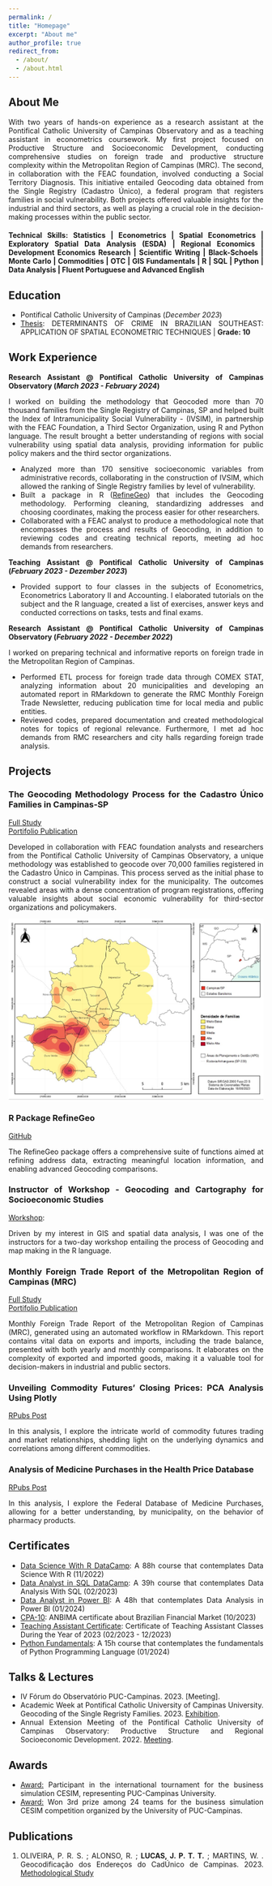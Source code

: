 ```yaml
---
permalink: /
title: "Homepage"
excerpt: "About me"
author_profile: true
redirect_from: 
  - /about/
  - /about.html
---
```


<style>body {text-align: justify}</style>

## About Me

With two years of hands-on experience as a research assistant at the Pontifical Catholic University of Campinas Observatory and as a teaching assistant in econometrics coursework. My first project focused on Productive Structure and Socioeconomic Development, conducting comprehensive studies on foreign trade and productive structure complexity within the Metropolitan Region of Campinas (MRC). The second, in collaboration with the FEAC foundation, involved conducting a Social Territory Diagnosis. This initiative entailed Geocoding data obtained from the Single Registry (Cadastro Único), a federal program that registers families in social vulnerability. Both projects offered valuable insights for the industrial and third sectors, as well as playing a crucial role in the decision-making processes within the public sector.


#### Technical Skills: Statistics | Econometrics | Spatial Econometrics | Exploratory Spatial Data Analysis (ESDA) | Regional Economics | Development Economics Research | Scientific Writing | Black-Schoels | Monte Carlo | Commodities | OTC | GIS Fundamentals | R | SQL | Python | Data Analysis | Fluent Portuguese and Advanced English

## Education

- Pontifical Catholic University of Campinas (_December 2023_)
- [Thesis](https://pedrotl.github.io/portfolio/portfolio-2/): DETERMINANTS OF CRIME IN BRAZILIAN SOUTHEAST: APPLICATION OF SPATIAL ECONOMETRIC TECHNIQUES | **Grade: 10**

## Work Experience

**Research Assistant @ Pontifical Catholic University of Campinas Observatory (_March 2023 - February 2024_)**

I worked on building the methodology that Geocoded more than 70 thousand families from the Single Registry of Campinas, SP and helped built the Index of Intramunicipality Social Vulnerability - (IVSIM), in partnership with the FEAC Foundation, a Third Sector Organization, using R and Python language. The result brought a better understanding of regions with social vulnerability using spatial data analysis, providing information for public policy makers and the third sector organizations.

- Analyzed more than 170 sensitive socioeconomic variables from administrative records, collaborating in the construction of IVSIM, which allowed the ranking of Single Registry families by level of vulnerability.
- Built a package in R ([RefineGeo](https://github.com/PedroTL/RefineGeo)) that includes the Geocoding methodology. Performing cleaning, standardizing addresses and choosing coordinates, making the process easier for other researchers.
- Collaborated with a FEAC analyst to produce a methodological note that encompasses the process and results of Geocoding, in addition to reviewing codes and creating technical reports, meeting ad hoc demands from researchers.

**Teaching Assistant @ Pontifical Catholic University of Campinas (_February 2023 - Dezember 2023_)**

- Provided support to four classes in the subjects of Econometrics, Econometrics Laboratory II and Accounting. I elaborated tutorials on the subject and the R language, created a list of exercises, answer keys and conducted corrections on tasks, tests and final exams.

**Research Assistant @ Pontifical Catholic University of Campinas Observatory (_February 2022 - December 2022_)**

I worked on preparing technical and informative reports on foreign trade in the Metropolitan Region of Campinas.
- Performed ETL process for foreign trade data through COMEX STAT, analyzing information about 20 municipalities and developing an automated report in RMarkdown to generate the RMC Monthly Foreign Trade Newsletter, reducing publication time for local media and public entities.
- Reviewed codes, prepared documentation and created methodological notes for topics of regional relevance. Furthermore, I met ad hoc demands from RMC researchers and city halls regarding foreign trade analysis.

## Projects

### The Geocoding Methodology Process for the Cadastro Único Families in Campinas-SP
[Full Study](https://feac.org.br/wp-content/uploads/2023/10/Geocodificacao_FEAC.pdf?portfolioCats=3105#new_tab)<br>
[Portifolio Publication](https://pedrotl.github.io/portfolio/portfolio-1/)

Developed in collaboration with FEAC foundation analysts and researchers from the Pontifical Catholic University of Campinas Observatory, a unique methodology was established to geocode over 70,000 families registered in the Cadastro Único in Campinas. This process served as the initial phase to construct a social vulnerability index for the municipality. The outcomes revealed areas with a dense concentration of program registrations, offering valuable insights about social economic vulnerability for third-sector organizations and policymakers.

<img src="/images/1-Map-Geocoding.jpeg" alt="1-Map-Geocoding" />

### R Package RefineGeo
[GitHub](https://github.com/PedroTL/RefineGeo)

The RefineGeo package offers a comprehensive suite of functions aimed at refining address data, extracting meaningful location information, and enabling advanced Geocoding comparisons. 

### Instructor of Workshop - Geocoding and Cartography for Socioeconomic Studies
[Workshop](https://drive.google.com/file/d/1L3MPm8HDa4l9S6Ercza_izJzuLNSIsUG/view?usp=sharing): 

Driven by my interest in GIS and spatial data analysis, I was one of the instructors for a two-day workshop entailing the process of Geocoding and map making in the R language.

### Monthly Foreign Trade Report of the Metropolitan Region of Campinas (MRC)
[Full Study](https://observatorio.puc-campinas.edu.br/informativo-mensal-balanca-comercial-da-regiao-metropolitana-de-campinas-volume-5-n-06-2022/)<br>
[Portifolio Publication](https://pedrotl.github.io/portfolio/portfolio-3/)

Monthly Foreign Trade Report of the Metropolitan Region of Campinas (MRC), generated using an automated workflow in RMarkdown. This report contains vital data on exports and imports, including the trade balance, presented with both yearly and monthly comparisons. It elaborates on the complexity of exported and imported goods, making it a valuable tool for decision-makers in industrial and public sectors.

### Unveiling Commodity Futures’ Closing Prices: PCA Analysis Using Plotly
[RPubs Post](https://rpubs.com/PedroT/commodity-futures-closing-prices-pca-plotly)

In this analysis, I explore the intricate world of commodity futures trading and market relationships, shedding light on the underlying dynamics and correlations among different commodities.

### Analysis of Medicine Purchases in the Health Price Database
[RPubs Post](https://rpubs.com/PedroT/BancoPrecoSaudeAnalise)

In this analysis, I explore the Federal Database of Medicine Purchases, allowing for a better understanding, by municipality, on the behavior of pharmacy products.

## Certificates

- [Data Science With R DataCamp](https://www.datacamp.com/statement-of-accomplishment/track/f69f2360a7cd0cf98b5b9ccd1958a4cc87364a34): A 88h course that contemplates Data Science With R (11/2022)
- [Data Analyst in SQL DataCamp](https://www.datacamp.com/statement-of-accomplishment/track/f69f2360a7cd0cf98b5b9ccd1958a4cc87364a34): A 39h course that contemplates Data Analysis With SQL (02/2023)
- [Data Analyst in Power BI](https://drive.google.com/drive/search?hl=pt-br&q=certificate): A 48h that contemplates Data Analysis in Power BI (01/2024)
- [CPA-10](https://drive.google.com/file/d/1MfT8-hTr-Z2gngmuGxUjMFFX2NLqX8p2/view): ANBIMA certificate about Brazilian Financial Market (10/2023)
- [Teaching Assistant Certificate](https://drive.google.com/file/d/1WWBbPsZcyp0LmZMnRSDtUfkQJ-EtJ6OW/view): Certificate of Teaching Assistant Classes During the Year of 2023 (02/2023 - 12/2023)
- [Python Fundamentals](https://drive.google.com/file/d/1Ics7V8PuSCZAzwE4QHPOoW0NNSiF0IOO/view): A 15h course that contemplates the fundamentals of Python Programming Language (01/2024)

## Talks & Lectures

- IV Fórum do Observatório PUC-Campinas. 2023. [Meeting].
- Academic Week at Pontifical Catholic University of Campinas University. Geocoding of the Single Regristy Families. 2023. [Exhibition](https://drive.google.com/file/d/1A0jvTvv9-1QJMUhVJcPWKSG7ejmmY03D/view?usp=sharing).
- Annual Extension Meeting of the Pontifical Catholic University of Campinas Observatory: Productive Structure and Regional Socioeconomic Development. 2022. [Meeting](https://drive.google.com/file/d/1DZ-FjKGwzFQF7h89__iNQDeGrHK6U2_w/view?usp=sharing).

## Awards

- [Award:](https://drive.google.com/file/d/11LhUSPF7HbENFEBxvg8vdNcd5UTG_4Cc/view?usp=sharing) Participant in the international tournament for the business simulation CESIM, representing PUC-Campinas University.
- [Award:](https://www.puc-campinas.edu.br/puc-campinas-e-cbyk-anunciam-vencedores-de-torneio-de-simulacao-de-negocios/) Won 3rd prize among 24 teams for the business simulation CESIM competition organized by the University of PUC-Campinas.

## Publications

1. OLIVEIRA, P. R. S. ; ALONSO, R. ; **LUCAS, J. P. T. T.** ; MARTINS, W. . Geocodificação dos Endereços do CadÚnico de Campinas. 2023. [Methodological Study](https://observatorio.puc-campinas.edu.br/geocodificacao-dos-enderecos-do-cadunico-de-campinas/)

